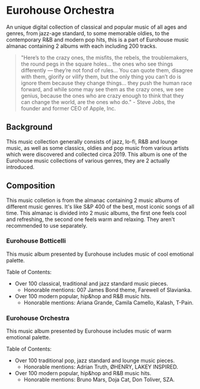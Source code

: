 # Eurohouse Orchestra

An unique digital collection of classical and popular music of all ages and genres, from jazz-age standard, to some memorable oldies, to the contemporary R&B and modern pop hits, this is a part of Eurohouse music almanac containing 2 albums with each including 200 tracks.

> "Here’s to the crazy ones, the misfits, the rebels, the troublemakers, the round pegs in the square holes… the ones who see things differently — they’re not fond of rules… You can quote them, disagree with them, glorify or vilify them, but the only thing you can’t do is ignore them because they change things… they push the human race forward, and while some may see them as the crazy ones, we see genius, because the ones who are crazy enough to think that they can change the world, are the ones who do." - Steve Jobs, the founder and former CEO of Apple, Inc.

## Background

This music collection generally consists of jazz, lo-fi, R&B and lounge music, as well as some classics, oldies and pop music from various artists which were discovered and collected circa 2019. This album is one of the Eurohouse music collections of various genres, they are 2 actually introduced.

## Composition

This music colletion is from the almanac containing 2 music albums of different music genres. It's like S&P 400 of the best, most iconic songs of all time. This almanac is divided into 2 music albums, the first one feels cool and refreshing, the second one feels warm and relaxing. They aren't recommended to use separately.

### Eurohouse Botticelli

This music album presented by Eurohouse includes music of cool emotional palette.

Table of Contents:

* Over 100 classical, traditional and jazz standard music pieces.
  * Honorable mentions: 007 James Bond theme, Farewell of Slavianka.
* Over 100 modern popular, hip&hop and R&B music hits.
  * Honorable mentions: Ariana Grande, Camila Camello, Kalash, T-Pain.

### Eurohouse Orchestra

This music album presented by Eurohouse includes music of warm emotional palette.

Table of Contents:

* Over 100 traditional pop, jazz standard and lounge music pieces.
  * Honorable mentions: Adrian Truth, ØHENRY, LAKEY INSPIRED.
* Over 100 modern popular, hip&hop and R&B music hits.
  * Honorable mentions: Bruno Mars, Doja Cat, Don Toliver, SZA.
